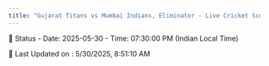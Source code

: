 ```yaml
---
title: "Gujarat Titans vs Mumbai Indians, Eliminator - Live Cricket Score"
---
```


📑 Status - Date: 2025-05-30 - Time: 07:30:00 PM (Indian Local Time)

📝 Last Updated on : 5/30/2025, 8:51:10 AM  

